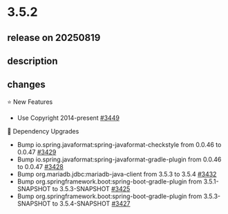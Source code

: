 # 3.5.2

## release on 20250819
## description
## changes
⭐ New Features

* Use Copyright 2014-present <a href="https://github.com/spring-projects/spring-session/issues/3449" data-hovercard-type="issue" data-hovercard-url="/spring-projects/spring-session/issues/3449/hovercard">#3449</a>

🔨 Dependency Upgrades

* Bump io.spring.javaformat:spring-javaformat-checkstyle from 0.0.46 to 0.0.47 <a href="https://github.com/spring-projects/spring-session/pull/3429" data-hovercard-type="pull_request" data-hovercard-url="/spring-projects/spring-session/pull/3429/hovercard">#3429</a>
* Bump io.spring.javaformat:spring-javaformat-gradle-plugin from 0.0.46 to 0.0.47 <a href="https://github.com/spring-projects/spring-session/pull/3428" data-hovercard-type="pull_request" data-hovercard-url="/spring-projects/spring-session/pull/3428/hovercard">#3428</a>
* Bump org.mariadb.jdbc:mariadb-java-client from 3.5.3 to 3.5.4 <a href="https://github.com/spring-projects/spring-session/pull/3432" data-hovercard-type="pull_request" data-hovercard-url="/spring-projects/spring-session/pull/3432/hovercard">#3432</a>
* Bump org.springframework.boot:spring-boot-gradle-plugin from 3.5.1-SNAPSHOT to 3.5.3-SNAPSHOT <a href="https://github.com/spring-projects/spring-session/pull/3425" data-hovercard-type="pull_request" data-hovercard-url="/spring-projects/spring-session/pull/3425/hovercard">#3425</a>
* Bump org.springframework.boot:spring-boot-gradle-plugin from 3.5.3-SNAPSHOT to 3.5.4-SNAPSHOT <a href="https://github.com/spring-projects/spring-session/pull/3427" data-hovercard-type="pull_request" data-hovercard-url="/spring-projects/spring-session/pull/3427/hovercard">#3427</a>

